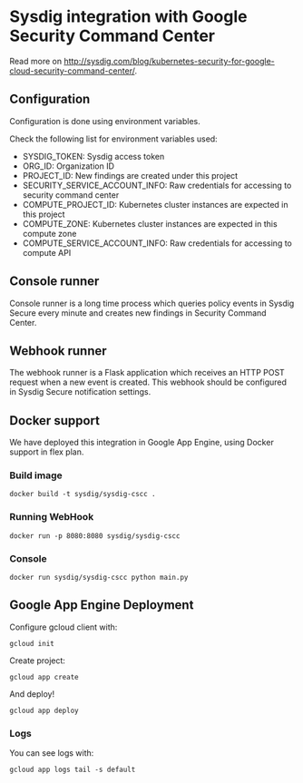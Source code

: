 # Sysdig integration with Google Security Command Center

Read more on http://sysdig.com/blog/kubernetes-security-for-google-cloud-security-command-center/.

## Configuration

Configuration is done using environment variables.

Check the following list for environment variables used:

* SYSDIG_TOKEN: Sysdig access token
* ORG_ID: Organization ID
* PROJECT_ID: New findings are created under this project
* SECURITY_SERVICE_ACCOUNT_INFO: Raw credentials for accessing to security command center
* COMPUTE_PROJECT_ID: Kubernetes cluster instances are expected in this project
* COMPUTE_ZONE: Kubernetes cluster instances are expected in this compute zone
* COMPUTE_SERVICE_ACCOUNT_INFO: Raw credentials for accessing to compute API

## Console runner

Console runner is a long time process which queries policy events in Sysdig Secure
every minute and creates new findings in Security Command Center.

## Webhook runner

The webhook runner is a Flask application which receives an HTTP POST request
when a new event is created. This webhook should be configured in Sysdig Secure
notification settings.

## Docker support

We have deployed this integration in Google App Engine, using Docker support in flex plan.

### Build image

```
docker build -t sysdig/sysdig-cscc .
```

### Running WebHook

```
docker run -p 8080:8080 sysdig/sysdig-cscc
```

### Console

```
docker run sysdig/sysdig-cscc python main.py
```

## Google App Engine Deployment

Configure gcloud client with:

```
gcloud init
```

Create project:

```
gcloud app create
```

And deploy!

```
gcloud app deploy
```

### Logs

You can see logs with:

```
gcloud app logs tail -s default
```
